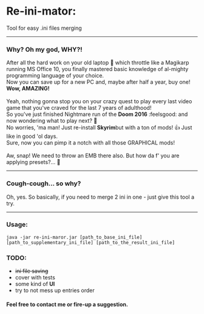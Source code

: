  # **Re-ini-mator:** 
Tool for easy .ini files merging

 ---

### Why? Oh my god, WHY?!
After all the hard work on your old laptop :shit: which throttle like a Magikarp running MS Office 10, you finally mastered basic knowledge of al-mighty programming language of your choice. \
Now you can save up for a new PC and, maybe after half a year, buy one! **Wow, AMAZING!** \
\
Yeah, nothing gonna stop you on your crazy quest to play every last video game that you've craved for the last 7 years of adulthood! \
So you've just finished Nightmare run of the **Doom 2016** :feelsgood: and now wondering what to play next? :milky_way: \
No worries, 'ma man! Just re-install **Skyrim**but with a ton of mods! :+1: Just like in good 'ol days. \
Sure, now you can pimp it a notch with all those GRAPHICAL mods! \
\
Aw, snap! We need to throw an EMB there also. But how da f' you are applying presets?... :scroll:
 
 --- 
 
 ### Cough-cough... so why?
  Oh, yes.
  So basically, if you need to merge 2 ini in one - just give this tool a try.

 ---
 
 ### Usage:
 ``java -jar re-ini-maror.jar [path_to_base_ini_file] [path_to_supplementary_ini_file] [path_to_the_result_ini_file]``
 
 ### TODO:
 * ~~ini file saving~~
 * cover with tests
 * some kind of **UI**
 * try to not mess up entries order
 
 #### Feel free to contact me or fire-up a suggestion. 
